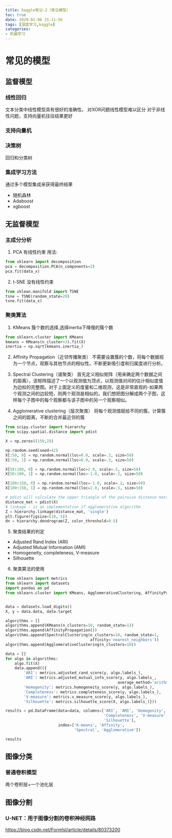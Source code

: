 ```yaml
---
title: kaggle笔记-2（常见模型）
toc: true
date: 2020-02-06 15:11:56
tags: [深度学习,kaggle]
categories:
- 机器学习
---
```


# 常见的模型
<!--more-->
## 监督模型
### 线性回归
文本分类中线性模型具有很好的准确性。
对XOR问题线性模型难以区分
对于非线性问题，支持向量机往往结果更好

### 支持向量机

### 决策树
回归和分类树

### 集成学习方法
通过多个模型集成来获得最终结果
- 随机森林
- Adaboost
- xgboost

## 无监督模型
### 主成分分析
1. PCA
有线性约束
用法:
```python
from sklearn import decomposition
pca = decomposition.PCA(n_components=2)
pca.fit(data_x)
```


2. t-SNE
没有线性约束
```python
from sklean.manifold import TSNE
tsne = TSNE(random_state=20)
tsne.fit(data_x)
```

### 聚类算法
1. KMeans
簇个数的选择,选择inertia下降慢的簇个数
```python
from sklearn.cluster import KMeans
kmeans = KMeans(n_cluster=3).fit(X)
inertia = np.sqrt(kmeans.inertia_)
```
2. Affinity Propagation（近邻传播聚类）
不需要设置簇的个数，将每个数据视为一个节点，观察与其他节点的相似性。不断更新吸引度和归属度进行分析。

3. Spectral Clustering（谱聚类）
首先定义相似矩阵（用来确定两个数据之间的距离），该矩阵描述了一个以观测值为顶点，以观测值对间的估计相似度值为边权的完整图。对于上面定义的度量和二维观测，这是非常直观的-如果两个观测之间的边较短，则两个观测是相似的。我们想把图分解成两个子图，这样每个子图中的每个观察都与该子图中的另一个观察相似。

4. Agglomerative clustering（层次聚类）
将每个观测值赋给不同的簇，计算簇之间的距离，不断的合并最近邻的簇
```python
from scipy.cluster import hierarchy
from scipy.spatial.distance import pdist

X = np.zeros((150,2))

np.random.seed(seed=42)
X[:50, 0] = np.random.normal(loc=0.0, scale=.3, size=50)
X[:50, 1] = np.random.normal(loc=0.0, scale=.3, size=50)

X[50:100, 0] = np.random.normal(loc=2.0, scale=.5, size=50)
X[50:100, 1] = np.random.normal(loc=-1.0, scale=.2, size=50)

X[100:150, 0] = np.random.normal(loc=-1.0, scale=.2, size=50)
X[100:150, 1] = np.random.normal(loc=2.0, scale=.5, size=50)

# pdist will calculate the upper triangle of the pairwise distance matrix
distance_mat = pdist(X) 
# linkage — is an implementation if agglomerative algorithm
Z = hierarchy.linkage(distance_mat, 'single')
plt.figure(figsize=(10, 5))
dn = hierarchy.dendrogram(Z, color_threshold=0.5)
```
5. 聚类结果的判定
- Adjusted Rand Index (ARI)
- Adjusted Mutual Information (AMI)
- Homogeneity, completeness, V-measure
- Silhouette

6. 聚类算法的使用
```python
from sklearn import metrics
from sklearn import datasets
import pandas as pd
from sklearn.cluster import KMeans, AgglomerativeClustering, AffinityPropagation, SpectralClustering


data = datasets.load_digits()
X, y = data.data, data.target

algorithms = []
algorithms.append(KMeans(n_clusters=10, random_state=1))
algorithms.append(AffinityPropagation())
algorithms.append(SpectralClustering(n_clusters=10, random_state=1,
                                     affinity='nearest_neighbors'))
algorithms.append(AgglomerativeClustering(n_clusters=10))

data = []
for algo in algorithms:
    algo.fit(X)
    data.append(({
        'ARI': metrics.adjusted_rand_score(y, algo.labels_),
        'AMI': metrics.adjusted_mutual_info_score(y, algo.labels_,
                                                 average_method='arithmetic'),
        'Homogenity': metrics.homogeneity_score(y, algo.labels_),
        'Completeness': metrics.completeness_score(y, algo.labels_),
        'V-measure': metrics.v_measure_score(y, algo.labels_),
        'Silhouette': metrics.silhouette_score(X, algo.labels_)}))

results = pd.DataFrame(data=data, columns=['ARI', 'AMI', 'Homogenity',
                                           'Completeness', 'V-measure', 
                                           'Silhouette'],
                       index=['K-means', 'Affinity', 
                              'Spectral', 'Agglomerative'])

results
```

## 图像分类
### 普通卷积模型
两个卷积层+一个池化层

## 图像分割
### U-NET：用于图像分割的卷积神经网路
https://blog.csdn.net/Formlsl/article/details/80373200

